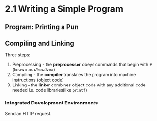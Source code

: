 # 2.1 Writing a Simple Program

## Program: Printing a Pun

<code-block lang="c" src="pun.c"/>


## Compiling and Linking

Three steps:
1. Preprocessing -  the **preprocessor** obeys commands that begin with `#` (known as *directives*)
2. Compiling - the **compiler** translates the program into machine instructions (object code)
3. Linking - the **linker** combines object code with any additional code needed i.e. code libraries(like `printf`)

### Integrated Development Environments

Send an <tooltip term="HTTP">HTTP</tooltip> request.